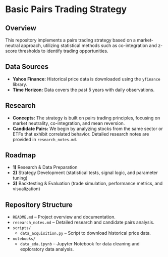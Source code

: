 # Basic Pairs Trading Strategy

## Overview
This repository implements a pairs trading strategy based on a market-neutral approach, utilizing statistical methods such as co-integration and z-score thresholds to identify trading opportunities.

## Data Sources
- **Yahoo Finance:** Historical price data is downloaded using the `yfinance` library.
- **Time Horizon:** Data covers the past 5 years with daily observations.

## Research
- **Concepts:** The strategy is built on pairs trading principles, focusing on market neutrality, co-integration, and mean reversion.
- **Candidate Pairs:** We begin by analyzing stocks from the same sector or ETFs that exhibit correlated behavior. Detailed research notes are provided in `research_notes.md`.

## Roadmap
- **1)** Research & Data Preparation
- **2)** Strategy Development (statistical tests, signal logic, and parameter tuning)
- **3)** Backtesting & Evaluation (trade simulation, performance metrics, and visualization)

## Repository Structure
- `README.md` – Project overview and documentation.
- `research_notes.md` – Detailed research and candidate pairs analysis.
- `scripts/`
  - `data_acquisition.py` – Script to download historical price data.
- `notebooks/`
  - `data_eda.ipynb` – Jupyter Notebook for data cleaning and exploratory data analysis.
